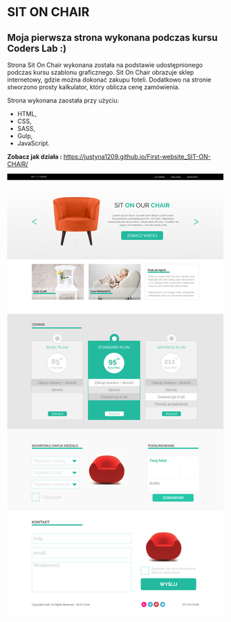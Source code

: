 

# SIT ON CHAIR

## Moja pierwsza strona wykonana podczas kursu Coders Lab :)

Strona Sit On Chair wykonana została na podstawie udostępnionego podczas kursu szablonu graficznego. 
Sit On Chair obrazuje sklep internetowy, gdzie można dokonać zakupu foteli. Dodatkowo na stronie stworzono prosty kalkulator,
który oblicza cenę zamówienia.

Strona wykonana zaostała przy użyciu:
* HTML,
* CSS,
* SASS,
* Gulp,
* JavaScript.

**Zobacz jak działa :** https://justyna1209.github.io/First-website_SIT-ON-CHAIR/

![SIT ON CHAIR](src/images/strona.png) 
